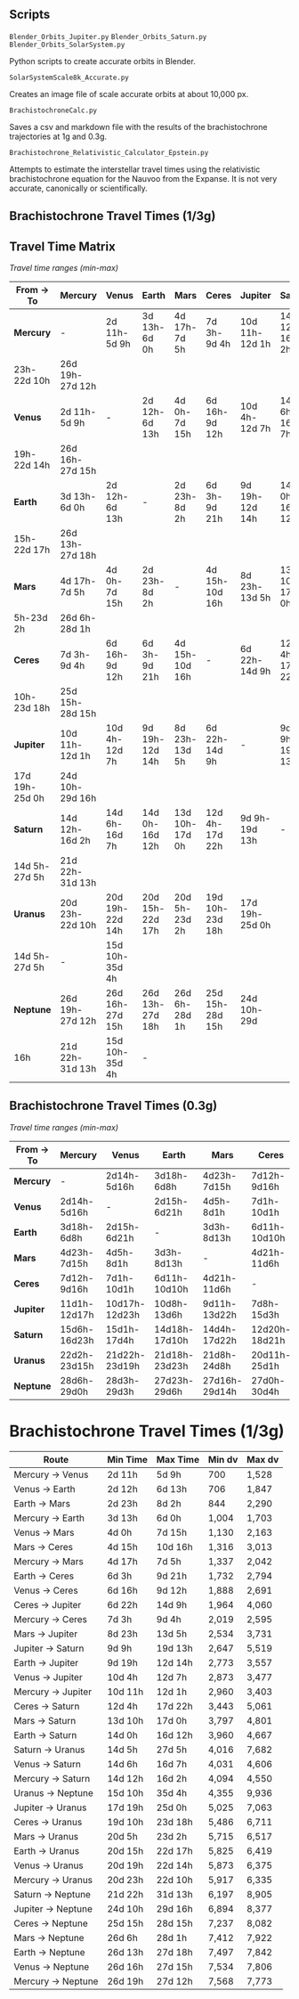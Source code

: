 ## Scripts
`Blender_Orbits_Jupiter.py`
`Blender_Orbits_Saturn.py`
`Blender_Orbits_SolarSystem.py`

Python scripts to create accurate orbits in Blender.

`SolarSystemScale8k_Accurate.py`

Creates an image file of scale accurate orbits at about 10,000 px.

`BrachistochroneCalc.py`

Saves a csv and markdown file with the results of the brachistochrone trajectories at 1g and 0.3g.

`Brachistochrone_Relativistic_Calculator_Epstein.py`

Attempts to estimate the interstellar travel times using the relativistic brachistochrone equation for the Nauvoo from the Expanse. It is not very accurate, canonically or scientifically.

## Brachistochrone Travel Times (1/3g)

## Travel Time Matrix

*Travel time ranges (min-max)*

| From → To | Mercury | Venus | Earth | Mars | Ceres | Jupiter | Saturn | Uranus | Neptune |
|-----------|---------|---------|---------|---------|---------|---------|---------|---------|---------|
| **Mercury** | - | 2d 11h-5d 9h | 3d 13h-6d 0h | 4d 17h-7d 5h | 7d 3h-9d 4h | 10d 11h-12d 1h | 14d 12h-16d 2h | 20d 
23h-22d 10h | 26d 19h-27d 12h |
| **Venus** | 2d 11h-5d 9h | - | 2d 12h-6d 13h | 4d 0h-7d 15h | 6d 16h-9d 12h | 10d 4h-12d 7h | 14d 6h-16d 7h | 20d 
19h-22d 14h | 26d 16h-27d 15h |
| **Earth** | 3d 13h-6d 0h | 2d 12h-6d 13h | - | 2d 23h-8d 2h | 6d 3h-9d 21h | 9d 19h-12d 14h | 14d 0h-16d 12h | 20d 
15h-22d 17h | 26d 13h-27d 18h |
| **Mars** | 4d 17h-7d 5h | 4d 0h-7d 15h | 2d 23h-8d 2h | - | 4d 15h-10d 16h | 8d 23h-13d 5h | 13d 10h-17d 0h | 20d 
5h-23d 2h | 26d 6h-28d 1h |
| **Ceres** | 7d 3h-9d 4h | 6d 16h-9d 12h | 6d 3h-9d 21h | 4d 15h-10d 16h | - | 6d 22h-14d 9h | 12d 4h-17d 22h | 19d 
10h-23d 18h | 25d 15h-28d 15h |
| **Jupiter** | 10d 11h-12d 1h | 10d 4h-12d 7h | 9d 19h-12d 14h | 8d 23h-13d 5h | 6d 22h-14d 9h | - | 9d 9h-19d 13h | 
17d 19h-25d 0h | 24d 10h-29d 16h |
| **Saturn** | 14d 12h-16d 2h | 14d 6h-16d 7h | 14d 0h-16d 12h | 13d 10h-17d 0h | 12d 4h-17d 22h | 9d 9h-19d 13h | - | 
14d 5h-27d 5h | 21d 22h-31d 13h |
| **Uranus** | 20d 23h-22d 10h | 20d 19h-22d 14h | 20d 15h-22d 17h | 20d 5h-23d 2h | 19d 10h-23d 18h | 17d 19h-25d 0h | 
14d 5h-27d 5h | - | 15d 10h-35d 4h |
| **Neptune** | 26d 19h-27d 12h | 26d 16h-27d 15h | 26d 13h-27d 18h | 26d 6h-28d 1h | 25d 15h-28d 15h | 24d 10h-29d 
16h | 21d 22h-31d 13h | 15d 10h-35d 4h | - |

## Brachistochrone Travel Times (0.3g)

*Travel time ranges (min-max)*

| From → To | Mercury | Venus | Earth | Mars | Ceres | Jupiter | Saturn | Uranus | Neptune |
|-----------|---------|-------|-------|------|-------|---------|--------|--------|---------|
| **Mercury** | - | 2d14h-5d16h | 3d18h-6d8h | 4d23h-7d15h | 7d12h-9d16h | 11d1h-12d17h | 15d6h-16d23h | 22d2h-23d15h | 28d6h-29d0h |
| **Venus** | 2d14h-5d16h | - | 2d15h-6d21h | 4d5h-8d1h | 7d1h-10d1h | 10d17h-12d23h | 15d1h-17d4h | 21d22h-23d19h | 28d3h-29d3h |
| **Earth** | 3d18h-6d8h | 2d15h-6d21h | - | 3d3h-8d13h | 6d11h-10d10h | 10d8h-13d6h | 14d18h-17d10h | 21d18h-23d23h | 27d23h-29d6h |
| **Mars** | 4d23h-7d15h | 4d5h-8d1h | 3d3h-8d13h | - | 4d21h-11d6h | 9d11h-13d22h | 14d4h-17d22h | 21d8h-24d8h | 27d16h-29d14h |
| **Ceres** | 7d12h-9d16h | 7d1h-10d1h | 6d11h-10d10h | 4d21h-11d6h | - | 7d8h-15d3h | 12d20h-18d21h | 20d11h-25d1h | 27d0h-30d4h |
| **Jupiter** | 11d1h-12d17h | 10d17h-12d23h | 10d8h-13d6h | 9d11h-13d22h | 7d8h-15d3h | - | 9d21h-20d14h | 18d18h-26d9h | 25d17h-31d6h |
| **Saturn** | 15d6h-16d23h | 15d1h-17d4h | 14d18h-17d10h | 14d4h-17d22h | 12d20h-18d21h | 9d21h-20d14h | - | 14d23h-28d16h | 23d3h-33d6h |
| **Uranus** | 22d2h-23d15h | 21d22h-23d19h | 21d18h-23d23h | 21d8h-24d8h | 20d11h-25d1h | 18d18h-26d9h | 14d23h-28d16h | - | 16d6h-37d2h |
| **Neptune** | 28d6h-29d0h | 28d3h-29d3h | 27d23h-29d6h | 27d16h-29d14h | 27d0h-30d4h | 25d17h-31d6h | 23d3h-33d6h | 16d6h-37d2h | - |

# Brachistochrone Travel Times (1/3g)

| Route | Min Time | Max Time | Min dv | Max dv |
|--------|-----------|-----------|---------|--------|
| Mercury -> Venus | 2d 11h | 5d 9h | 700 | 1,528 |
| Venus -> Earth | 2d 12h | 6d 13h | 706 | 1,847 |
| Earth -> Mars | 2d 23h | 8d 2h | 844 | 2,290 |
| Mercury -> Earth | 3d 13h | 6d 0h | 1,004 | 1,703 |
| Venus -> Mars | 4d 0h | 7d 15h | 1,130 | 2,163 |
| Mars -> Ceres | 4d 15h | 10d 16h | 1,316 | 3,013 |
| Mercury -> Mars | 4d 17h | 7d 5h | 1,337 | 2,042 |
| Earth -> Ceres | 6d 3h | 9d 21h | 1,732 | 2,794 |
| Venus -> Ceres | 6d 16h | 9d 12h | 1,888 | 2,691 |
| Ceres -> Jupiter | 6d 22h | 14d 9h | 1,964 | 4,060 |
| Mercury -> Ceres | 7d 3h | 9d 4h | 2,019 | 2,595 |
| Mars -> Jupiter | 8d 23h | 13d 5h | 2,534 | 3,731 |
| Jupiter -> Saturn | 9d 9h | 19d 13h | 2,647 | 5,519 |
| Earth -> Jupiter | 9d 19h | 12d 14h | 2,773 | 3,557 |
| Venus -> Jupiter | 10d 4h | 12d 7h | 2,873 | 3,477 |
| Mercury -> Jupiter | 10d 11h | 12d 1h | 2,960 | 3,403 |
| Ceres -> Saturn | 12d 4h | 17d 22h | 3,443 | 5,061 |
| Mars -> Saturn | 13d 10h | 17d 0h | 3,797 | 4,801 |
| Earth -> Saturn | 14d 0h | 16d 12h | 3,960 | 4,667 |
| Saturn -> Uranus | 14d 5h | 27d 5h | 4,016 | 7,682 |
| Venus -> Saturn | 14d 6h | 16d 7h | 4,031 | 4,606 |
| Mercury -> Saturn | 14d 12h | 16d 2h | 4,094 | 4,550 |
| Uranus -> Neptune | 15d 10h | 35d 4h | 4,355 | 9,936 |
| Jupiter -> Uranus | 17d 19h | 25d 0h | 5,025 | 7,063 |
| Ceres -> Uranus | 19d 10h | 23d 18h | 5,486 | 6,711 |
| Mars -> Uranus | 20d 5h | 23d 2h | 5,715 | 6,517 |
| Earth -> Uranus | 20d 15h | 22d 17h | 5,825 | 6,419 |
| Venus -> Uranus | 20d 19h | 22d 14h | 5,873 | 6,375 |
| Mercury -> Uranus | 20d 23h | 22d 10h | 5,917 | 6,335 |
| Saturn -> Neptune | 21d 22h | 31d 13h | 6,197 | 8,905 |
| Jupiter -> Neptune | 24d 10h | 29d 16h | 6,894 | 8,377 |
| Ceres -> Neptune | 25d 15h | 28d 15h | 7,237 | 8,082 |
| Mars -> Neptune | 26d 6h | 28d 1h | 7,412 | 7,922 |
| Earth -> Neptune | 26d 13h | 27d 18h | 7,497 | 7,842 |
| Venus -> Neptune | 26d 16h | 27d 15h | 7,534 | 7,806 |
| Mercury -> Neptune | 26d 19h | 27d 12h | 7,568 | 7,773 |